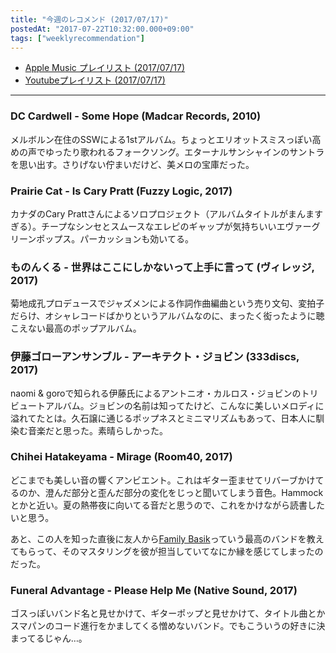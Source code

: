```yaml
---
title: "今週のレコメンド (2017/07/17)"
postedAt: "2017-07-22T10:32:00.000+09:00"
tags: ["weeklyrecommendation"]
---
```


* [Apple Music プレイリスト (2017/07/17)](https://itunes.apple.com/jp/playlist/%E4%BB%8A%E9%80%B1%E3%81%AE%E3%83%AC%E3%82%B3%E3%83%A1%E3%83%B3%E3%83%89-2017-07-17/idpl.u-MDAWdm3I4eRDmj)
* [Youtubeプレイリスト (2017/07/17)](https://www.youtube.com/playlist?list=PLegnWsUgQayfU-Uh6krT4BnIdiDkycQ7c)

---

### DC Cardwell - Some Hope (Madcar Records, 2010)

メルボルン在住のSSWによる1stアルバム。ちょっとエリオットスミスっぽい高めの声でゆったり歌われるフォークソング。エターナルサンシャインのサントラを思い出す。さりげない佇まいだけど、美メロの宝庫だった。

### Prairie Cat - Is Cary Pratt (Fuzzy Logic, 2017)

カナダのCary Prattさんによるソロプロジェクト（アルバムタイトルがまんますぎる）。チープなシンセとスムースなエレピのギャップが気持ちいいエヴァーグリーンポップス。パーカッションも効いてる。

### ものんくる - 世界はここにしかないって上手に言って (ヴィレッジ, 2017)

菊地成孔プロデュースでジャズメンによる作詞作曲編曲という売り文句、変拍子だらけ、オシャレコードばかりというアルバムなのに、まったく衒ったように聴こえない最高のポップアルバム。

### 伊藤ゴローアンサンブル - アーキテクト・ジョビン (333discs, 2017)

naomi & goroで知られる伊藤氏によるアントニオ・カルロス・ジョビンのトリビュートアルバム。ジョビンの名前は知ってたけど、こんなに美しいメロディに溢れてたとは。久石譲に通じるポップネスとミニマリズムもあって、日本人に馴染む音楽だと思った。素晴らしかった。

### Chihei Hatakeyama - Mirage (Room40, 2017)

どこまでも美しい音の響くアンビエント。これはギター歪ませてリバーブかけてるのか、澄んだ部分と歪んだ部分の変化をじっと聞いてしまう音色。Hammockとかと近い。夏の熱帯夜に向いてる音だと思うので、これをかけながら読書したいと思う。

あと、この人を知った直後に友人から[Family Basik](https://www.youtube.com/watch?v=iS-FdhGdINQ)っていう最高のバンドを教えてもらって、そのマスタリングを彼が担当していてなにか縁を感じてしまったのだった。

### Funeral Advantage - Please Help Me (Native Sound, 2017)

ゴスっぽいバンド名と見せかけて、ギターポップと見せかけて、タイトル曲とかスマパンのコード進行をかましてくる憎めないバンド。でもこういうの好きに決まってるじゃん…。